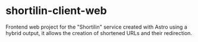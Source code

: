 # shortilin-client-web
Frontend web project for the "Shortilin" service created with Astro using a hybrid output, it allows the creation of shortened URLs and their redirection.
